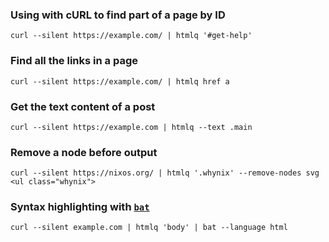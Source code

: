 ### Using with cURL to find part of a page by ID
`curl --silent https://example.com/ | htmlq '#get-help'`

### Find all the links in a page
`curl --silent https://example.com/ | htmlq href a`

### Get the text content of a post
`curl --silent https://example.com | htmlq --text .main`

### Remove a node before output
`curl --silent https://nixos.org/ | htmlq '.whynix' --remove-nodes svg <ul class="whynix">`

### Syntax highlighting with [`bat`](https://github.com/sharkdp/bat)
`curl --silent example.com | htmlq 'body' | bat --language html`
